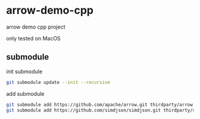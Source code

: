 # arrow-demo-cpp
arrow demo cpp project

only tested on MacOS


## submodule

init submodule

```bash
git submodule update --init --recursive
```

add submodule

```bash
git submodule add https://github.com/apache/arrow.git thirdparty/arrow
git submodule add https://github.com/simdjson/simdjson.git thirdparty/simdjson
```


